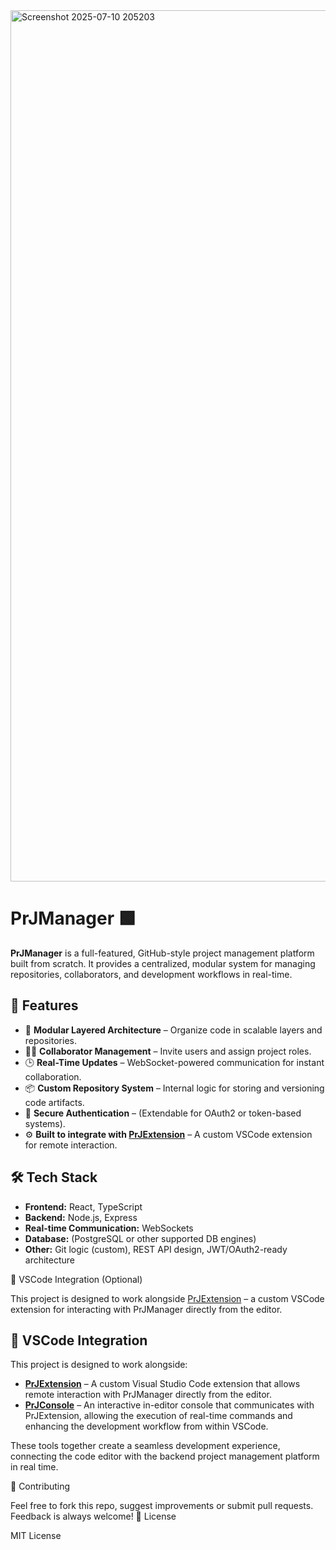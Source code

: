 

<img width="2559" height="1394" alt="Screenshot 2025-07-10 205203" src="https://github.com/user-attachments/assets/150363b0-a16e-4ff7-b210-34106e387c0b" />

# PrJManager 🟩

**PrJManager** is a full-featured, GitHub-style project management platform built from scratch. It provides a centralized, modular system for managing repositories, collaborators, and development workflows in real-time.

## 🚀 Features

- 🧱 **Modular Layered Architecture** – Organize code in scalable layers and repositories.
- 🧑‍💻 **Collaborator Management** – Invite users and assign project roles.
- 🕒 **Real-Time Updates** – WebSocket-powered communication for instant collaboration.
- 📦 **Custom Repository System** – Internal logic for storing and versioning code artifacts.
- 🔐 **Secure Authentication** – (Extendable for OAuth2 or token-based systems).
- ⚙️ **Built to integrate with [PrJExtension](https://github.com/nemrodc/PrJExtension)** – A custom VSCode extension for remote interaction.

## 🛠 Tech Stack

- **Frontend:** React, TypeScript
- **Backend:** Node.js, Express
- **Real-time Communication:** WebSockets
- **Database:** (PostgreSQL or other supported DB engines)
- **Other:** Git logic (custom), REST API design, JWT/OAuth2-ready architecture


🔌 VSCode Integration (Optional)

This project is designed to work alongside [PrJExtension](https://marketplace.visualstudio.com/items?itemName=cclmal.prjextension)
 – a custom VSCode extension for interacting with PrJManager directly from the editor.

 ## 🔌 VSCode Integration 

This project is designed to work alongside:

- **[PrJExtension](https://marketplace.visualstudio.com/items?itemName=cclmal.prjextension)** – A custom Visual Studio Code extension that allows remote interaction with PrJManager directly from the editor.
- **[PrJConsole](https://www.npmjs.com/package/prjconsole)** – An interactive in-editor console that communicates with PrJExtension, allowing the execution of real-time commands and enhancing the development workflow from within VSCode.

These tools together create a seamless development experience, connecting the code editor with the backend project management platform in real time.

 

🤝 Contributing

Feel free to fork this repo, suggest improvements or submit pull requests. Feedback is always welcome!
📄 License

MIT License
